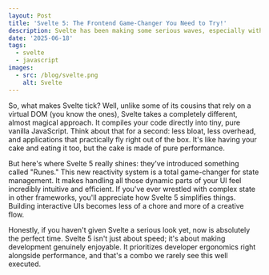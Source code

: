 ```yaml
---
layout: Post
title: 'Svelte 5: The Frontend Game-Changer You Need to Try!'
description: Svelte has been making some serious waves, especially with the recent arrival of Svelte 5. 
date: '2025-06-18'
tags:
  - svelte
  - javascript
images:
  - src: /blog/svelte.png
    alt: Svelte
---
```


So, what makes Svelte tick? Well, unlike some of its cousins that rely on a virtual DOM (you know the ones), Svelte takes a completely different, almost magical approach. It compiles your code directly into tiny, pure vanilla JavaScript. Think about that for a second: less bloat, less overhead, and applications that practically fly right out of the box. It's like having your cake and eating it too, but the cake is made of pure performance.

But here's where Svelte 5 really shines: they've introduced something called "Runes." This new reactivity system is a total game-changer for state management. It makes handling all those dynamic parts of your UI feel incredibly intuitive and efficient. If you've ever wrestled with complex state in other frameworks, you'll appreciate how Svelte 5 simplifies things. Building interactive UIs becomes less of a chore and more of a creative flow.

Honestly, if you haven't given Svelte a serious look yet, now is absolutely the perfect time. Svelte 5 isn't just about speed; it's about making development genuinely enjoyable. It prioritizes developer ergonomics right alongside performance, and that's a combo we rarely see this well executed.